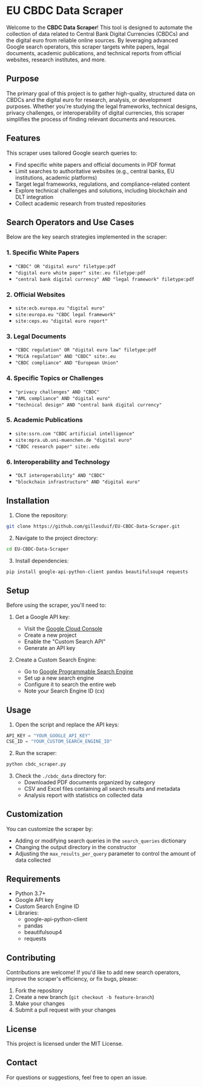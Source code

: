 # EU CBDC Data Scraper

Welcome to the **CBDC Data Scraper**! This tool is designed to automate the collection of data related to Central Bank Digital Currencies (CBDCs) and the digital euro from reliable online sources. By leveraging advanced Google search operators, this scraper targets white papers, legal documents, academic publications, and technical reports from official websites, research institutes, and more.

## Purpose

The primary goal of this project is to gather high-quality, structured data on CBDCs and the digital euro for research, analysis, or development purposes. Whether you're studying the legal frameworks, technical designs, privacy challenges, or interoperability of digital currencies, this scraper simplifies the process of finding relevant documents and resources.

## Features

This scraper uses tailored Google search queries to:
* Find specific white papers and official documents in PDF format
* Limit searches to authoritative websites (e.g., central banks, EU institutions, academic platforms)
* Target legal frameworks, regulations, and compliance-related content
* Explore technical challenges and solutions, including blockchain and DLT integration
* Collect academic research from trusted repositories

## Search Operators and Use Cases

Below are the key search strategies implemented in the scraper:

### 1. Specific White Papers
* `"CBDC" OR "digital euro" filetype:pdf`
* `"digital euro white paper" site:.eu filetype:pdf`
* `"central bank digital currency" AND "legal framework" filetype:pdf`

### 2. Official Websites
* `site:ecb.europa.eu "digital euro"`
* `site:europa.eu "CBDC legal framework"`
* `site:ceps.eu "digital euro report"`

### 3. Legal Documents
* `"CBDC regulation" OR "digital euro law" filetype:pdf`
* `"MiCA regulation" AND "CBDC" site:.eu`
* `"CBDC compliance" AND "European Union"`

### 4. Specific Topics or Challenges
* `"privacy challenges" AND "CBDC"`
* `"AML compliance" AND "digital euro"`
* `"technical design" AND "central bank digital currency"`

### 5. Academic Publications
* `site:ssrn.com "CBDC artificial intelligence"`
* `site:mpra.ub.uni-muenchen.de "digital euro"`
* `"CBDC research paper" site:.edu`

### 6. Interoperability and Technology
* `"DLT interoperability" AND "CBDC"`
* `"blockchain infrastructure" AND "digital euro"`

## Installation

1. Clone the repository:
```bash
git clone https://github.com/gillesduif/EU-CBDC-Data-Scraper.git
```

2. Navigate to the project directory:
```bash
cd EU-CBDC-Data-Scraper
```

3. Install dependencies:
```bash
pip install google-api-python-client pandas beautifulsoup4 requests
```

## Setup

Before using the scraper, you'll need to:

1. Get a Google API key:
   - Visit the [Google Cloud Console](https://console.cloud.google.com/)
   - Create a new project
   - Enable the "Custom Search API"
   - Generate an API key

2. Create a Custom Search Engine:
   - Go to [Google Programmable Search Engine](https://programmablesearch.google.com/create)
   - Set up a new search engine
   - Configure it to search the entire web
   - Note your Search Engine ID (cx)

## Usage

1. Open the script and replace the API keys:
```python
API_KEY = "YOUR_GOOGLE_API_KEY"
CSE_ID = "YOUR_CUSTOM_SEARCH_ENGINE_ID"
```

2. Run the scraper:
```bash
python cbdc_scraper.py
```

3. Check the `./cbdc_data` directory for:
   - Downloaded PDF documents organized by category
   - CSV and Excel files containing all search results and metadata
   - Analysis report with statistics on collected data

## Customization

You can customize the scraper by:
- Adding or modifying search queries in the `search_queries` dictionary
- Changing the output directory in the constructor
- Adjusting the `max_results_per_query` parameter to control the amount of data collected

## Requirements

* Python 3.7+
* Google API key
* Custom Search Engine ID
* Libraries:
  - google-api-python-client
  - pandas
  - beautifulsoup4
  - requests

## Contributing

Contributions are welcome! If you'd like to add new search operators, improve the scraper's efficiency, or fix bugs, please:

1. Fork the repository
2. Create a new branch (`git checkout -b feature-branch`)
3. Make your changes
4. Submit a pull request with your changes

## License

This project is licensed under the MIT License.

## Contact

For questions or suggestions, feel free to open an issue.
